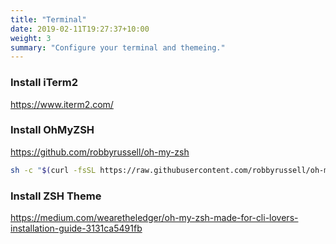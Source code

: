 ```yaml
---
title: "Terminal"
date: 2019-02-11T19:27:37+10:00
weight: 3
summary: "Configure your terminal and themeing."
---
```


### Install iTerm2
https://www.iterm2.com/

### Install OhMyZSH
https://github.com/robbyrussell/oh-my-zsh

```bash
sh -c "$(curl -fsSL https://raw.githubusercontent.com/robbyrussell/oh-my-zsh/master/tools/install.sh)"
```

### Install ZSH Theme
https://medium.com/wearetheledger/oh-my-zsh-made-for-cli-lovers-installation-guide-3131ca5491fb

